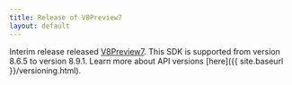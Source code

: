```yaml
---
title: Release of V8Preview7
layout: default
---
```


Interim release released [V8Preview7](https://www.nuget.org/packages/Resto.Front.Api.V8Preview7/8.6.5022-alpha).
This SDK is supported from version 8.6.5 to version 8.9.1.
Learn more about API versions [here]({{ site.baseurl }}/versioning.html).